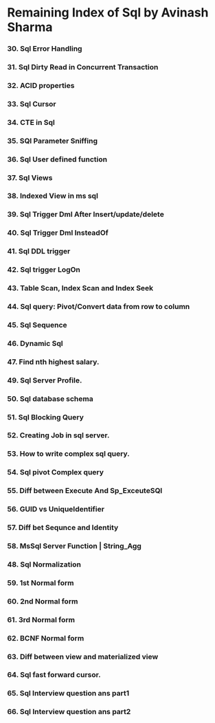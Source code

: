 # Remaining Index of Sql by Avinash Sharma
### 30. Sql Error Handling
### 31. Sql Dirty Read in Concurrent Transaction
### 32. ACID properties
### 33. Sql Cursor
### 34. CTE in Sql 
### 35. SQl Parameter Sniffing
### 36. Sql User defined function
### 37. Sql Views
### 38. Indexed  View in ms sql
### 39. Sql Trigger Dml After Insert/update/delete
### 40. Sql Trigger Dml InsteadOf
### 41. Sql DDL trigger
### 42. Sql trigger LogOn
### 43. Table Scan, Index Scan and Index Seek
### 44. Sql query: Pivot/Convert data from row to column
### 45. Sql Sequence
### 46. Dynamic Sql
### 47. Find nth highest salary.
### 49. Sql Server Profile.
### 50. Sql database schema
### 51. Sql Blocking Query
### 52. Creating Job in sql server.
### 53. How to write complex sql query.
### 54. Sql pivot Complex query
### 55. Diff between Execute And Sp_ExceuteSQl
### 56. GUID vs UniqueIdentifier
### 57. Diff bet Sequnce and Identity
### 58. MsSql Server Function | String_Agg
### 48. Sql Normalization
### 59. 1st Normal form
### 60. 2nd Normal form
### 61. 3rd Normal form
### 62. BCNF Normal form
### 63. Diff between view and materialized view
### 64. Sql fast forward cursor.
### 65. Sql Interview question ans part1
### 66. Sql Interview question ans part2





